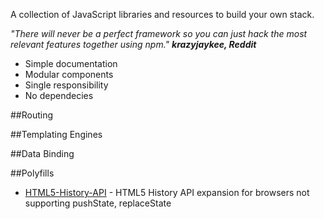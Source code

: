 A collection of JavaScript libraries and resources to build your own stack.

*"There will never be a perfect framework so you can just hack the most relevant features together using npm."
__krazyjaykee, Reddit__*
- Simple documentation
- Modular components
- Single responsibility
- No dependecies

##Routing

##Templating Engines

##Data Binding

##Polyfills
- [HTML5-History-API](https://github.com/devote/HTML5-History-API) - HTML5 History API expansion for browsers not supporting pushState, replaceState